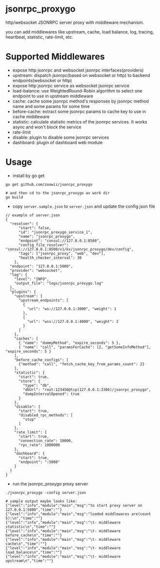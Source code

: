 jsonrpc_proxygo
===================

http/websocket JSONRPC server proxy with middleware mechanism.

you can add middlewares like upstream, cache, load balance, log, tracing, heartbeat, statistic, rate-limit, etc.

# Supported Middlewares

* expose http jsonrpc and websocket jsonrpc interfaces(providers)
* upstream: dispatch jsonrpc(based on websocket or http) to backend endpoints(websocket or http)
* expose http jsonrpc service as websocket jsonrpc service 
* load-balance: use WeightedRound-Robin algorithm to select one endpoint to use in upstream middleware
* cache: cache some jsonrpc method's responses by jsonrpc method name and some params for some time
* before-cache: extract some jsonrpc params to cache key to use in cache middleware
* statistic: calculate statistic metrics of the jsonrpc services. It works async and won't block the service
* rate-limit
* disable: plugin to disable some jsonrpc services
* dashboard: plugin of dashboard web module

# Usage

* install by go get
```
go get github.com/zoowii/jsonrpc_proxygo

# and then cd to the jsonrpc_proxygo as work dir
go build
```

* copy `server.sample.json` to `server.json` and update the config json file

```
// example of server.json
{
  "resolver": {
      "start": false,
      "id": "jsonrpc_proxygo_service_1",
      "name": "jsonrpc_proxygo",
      "endpoint": "consul://127.0.0.1:8500",
      "config_file_resolver": "consul://127.0.0.1:8500/v1/kv/jsonrpc_proxygo/dev/config",
      "tags": ["jsonrpc_proxy", "web", "dev"],
      "health_checker_interval": 30
    },
  "endpoint": "127.0.0.1:5000",
  "provider": "websocket",
  "log": {
    "level": "INFO",
    "output_file": "logs/jsonrpc_proxygo.log"
  },
  "plugins": {
    "upstream": {
      "upstream_endpoints": [
        {
          "url": "ws://127.0.0.1:3000", "weight": 1
        },
        {
          "url": "wss://127.0.0.1:4000", "weight": 2
        }
      ]
    },
    "caches": [
      { "name": "dummyMethod", "expire_seconds": 5 },
      { "name": "call", "paramsForCache": [2, "getSomeInfoMethod"],  "expire_seconds": 5 }
    ],
    "before_cache_configs": [
      {"method": "call", "fetch_cache_key_from_params_count": 2}
    ],
    "statistic": {
      "start": true,
      "store": {
        "type": "db",
        "dbUrl": "root:123456@tcp(127.0.0.1:3306)/jsonrpc_proxygo",
        "dumpIntervalOpened": true
      }
    },
    "disable": {
      "start": true,
      "disabled_rpc_methods": [
        "stop"
      ]
    },
    "rate_limit": {
      "start": true,
      "connection_rate": 10000,
      "rpc_rate": 1000000
    },
    "dashboard": {
      "start": true,
      "endpoint": ":5000"
    }
  }
}

```

* run the jsonrpc_proxygo proxy server

```
./jsonrpc_proxygo -config server.json

# sample output maybe looks like:
{"level":"info","module":"main","msg":"to start proxy server on 127.0.0.1:5000","time":""}
{"level":"info","module":"main","msg":"loaded middlewares are(count 5):\n","time":""}
{"level":"info","module":"main","msg":"\t- middleware statistic\n","time":""}
{"level":"info","module":"main","msg":"\t- middleware before_cache\n","time":""}
{"level":"info","module":"main","msg":"\t- middleware cache\n","time":""}
{"level":"info","module":"main","msg":"\t- middleware load_balance\n","time":""}
{"level":"info","module":"main","msg":"\t- middleware upstream\n","time":""}

```